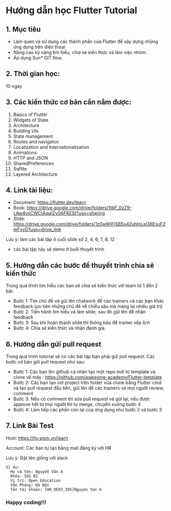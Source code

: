 # Hướng dẫn học Flutter Tutorial

## 1. Mục tiêu
- Làm quen và sử dụng các thành phần của Flutter để xây dựng những ứng dụng trên điện thoại
- Nâng cao kỹ năng tìm hiểu, chia sẻ kiến thức và làm việc nhóm.
- Áp dụng Sun* GIT flow.

## 2. Thời gian học:
10 ngày

## 3. Các kiến thức cơ bản cần nắm được:
1. Basics of Flutter
2. Widgets of State
3. Architecture
4. Building UIs
5. State management
6. Routes and navigaton
7. Localization and Internationalization
8. Animations
9. HTTP and JSON
10. SharedPreferences
11. Sqflite
12. Layered Architecture

## 4. Link tài liệu:
* Document: https://flutter.dev/learn
* Book: https://drive.google.com/drive/folders/1tbF_0zZ9-LAw4voCWCtAqqIZy0AFKESt?usp=sharing
* Slide: https://drive.google.com/drive/folders/1z0wWjFlSBSx42uhlnLel36EsuF2mFxyD?usp=drive_link

Lưu ý: làm các bài tập ở cuối slide số 2, 4, 6, 7, 8, 12
- các bài tập này sẽ demo ở buổi thuyết trình

## 5. Hướng dẫn các bước để thuyết trình chia sẻ kiến thức
Trong quá trình tìm hiểu các bạn sẽ chia sẻ kiến thức với team từ 1 đến 2 bài:
* Bước 1: Tìm chủ đề và gửi lên chatwork để các trainers và các bạn khác feedback (ưu tiên những chủ đề về chiều sâu mà mang lại nhiều giá trị)
* Bước 2: Tiến hành tìm hiểu và làm slide, sau đó gửi lên để nhận feedback
* Bước 3: Sau khi hoàn thành slide thì thông báo để trainer xếp lịch
* Bước 4: Chia sẻ kiến thức và nhận đánh giá.

## 6. Hướng dẫn gửi pull request
Trong quá trình tutorial sẽ có các bài tập bạn phải gửi pull request. Các bước cơ bản gửi pull request như sau:
* Bước 1: Các bạn lên github cá nhân tạo một repo mới từ template và clone về máy : https://github.com/awesome-academy/Flutter-template
* Bước 2: Các bạn tạo init project trên folder vừa clone bằng Flutter cmd và tạo pull request đầu tiên, gửi lên để các trainers và mọi người review, comment
* Bước 3: Nếu có comment thì sửa pull request và gửi lại, nếu được approve hết từ mọi người thì tự merge, chuyển xuống bước 4
* Bước 4: Làm tiếp các phần còn lại của ứng dụng như bước 2 và bước 3

## 7. Link Bài Test
Host: https://tiv.wsm.vn/learn

Account: Các bạn tự tạo bằng mail đăng ký với HR

Lưu ý: Đặt tên giống với slack
```
Ví dụ:
  Họ và tên: Nguyễn Văn A
  Khóa: IOS 03
  Vị trí: Open Education
  Văn Phòng: Hà Nội
  Tên tài khoản: [HN_OE03_IOS]Nguyen Van A
```
### Happy coding!!!
